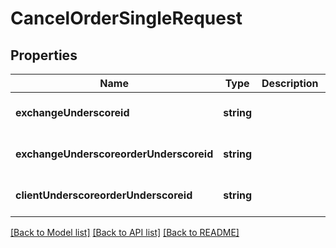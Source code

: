 # CancelOrderSingleRequest

## Properties
Name | Type | Description | Notes
------------ | ------------- | ------------- | -------------
**exchangeUnderscoreid** | **string** |  | [optional] [default to null]
**exchangeUnderscoreorderUnderscoreid** | **string** |  | [optional] [default to null]
**clientUnderscoreorderUnderscoreid** | **string** |  | [optional] [default to null]

[[Back to Model list]](../README.md#documentation-for-models) [[Back to API list]](../README.md#documentation-for-api-endpoints) [[Back to README]](../README.md)



